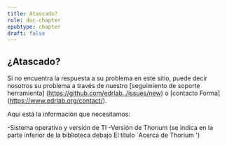 ```yaml
---
title: Atascado?
role: doc-chapter
epubtype: chapter
draft: false
---
```

## ¿Atascado?

Si no encuentra la respuesta a su problema en este sitio, puede decir
nosotros su problema a través de nuestro [seguimiento de soporte
herramienta] (https://github.com/edrlab../issues/new) o [contacto
Forma] (https://www.edrlab.org/contact/).

Aquí está la información que necesitamos:

-Sistema operativo y versión de TI
-Versión de Thorium  (se indica en la parte inferior de la biblioteca debajo
    El título `Acerca de Thorium  ')